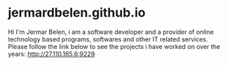 # jermardbelen.github.io
Hi I'm Jermar Belen, i am a software developer and a provider of online technology based programs, softwares and other IT related services. Please follow the link below to see the projects i have worked on over the years:
http://27.110.165.6:9229
